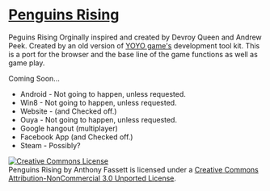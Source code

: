 [Penguins Rising](http://www.penguinsontherise.appspot.com/)
==============

Peguins Rising
Orginally inspired and created by Devroy Queen and Andrew Peek. Created by an old version of [YOYO game's](http://www.yoyogames.com/studio) development tool kit.
This is a port for the browser and the base line of the game functions as well as game play.

Coming Soon...
- Android - Not going to happen, unless requested.
- Win8 - Not going to happen, unless requested. 
- Website - (and Checked off.)
- Ouya - Not going to happen, unless requested.
- Google hangout (multiplayer)
- Facebook App (and Checked off.)
- Steam - Possibly?

<a rel="license" href="http://creativecommons.org/licenses/by-nc/3.0/deed.en_US"><img alt="Creative Commons License" style="border-width:0" src="http://i.creativecommons.org/l/by-nc/3.0/88x31.png" /></a><br /><span xmlns:dct="http://purl.org/dc/terms/" property="dct:title">Penguins Rising</span> by <span xmlns:cc="http://creativecommons.org/ns#" property="cc:attributionName">Anthony Fassett</span> is licensed under a <a rel="license" href="http://creativecommons.org/licenses/by-nc/3.0/deed.en_US">Creative Commons Attribution-NonCommercial 3.0 Unported License</a>.

